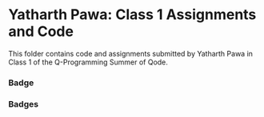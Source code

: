 # Yatharth Pawa: Class 1 Assignments and Code

This folder contains code and assignments submitted by Yatharth Pawa in Class 1 of the Q-Programming Summer of Qode.

### Badge
### Badges